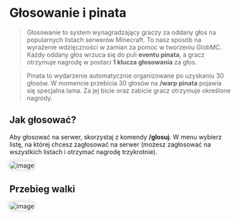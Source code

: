 <style>
img:not(.medium-zoom-image--opened):not(.navbar-link-icon) {
    max-width: 350px; /* Maksymalna szerokość */
    max-height: 300px; /* Maksymalna wysokość */
    width: auto; /* Automatyczna szerokość */
    height: auto; /* Automatyczna wysokość */
    object-fit: contain; /* Dopasowanie bez przycinania */
    margin: 0 8px 4px 0;
    box-shadow: 0 0 6px 4px rgba(0, 0, 0, .1);
    border-radius: 10px;
}
</style>

# Głosowanie i pinata

> Głosowanie to system wynagradzający graczy za oddany głos na popularnych listach serwerów Minecraft. To nasz sposób na wyrażenie wdzięczności w zamian za pomoc w tworzeniu GlobMC. Każdy oddany głos wrzuca się do puli **eventu pinata**, a gracz otrzymuje nagrodę w postaci **1 klucza głosowania** za głos.

> Pinata to wydarzenie automatycznie organizowane po uzyskaniu 30 głosów. W momencie przebicia 30 głosów na **/warp pinata** pojawia się specjalna lama. Za jej bicie oraz zabicie gracz otrzymuje określone nagrody.

## Jak głosować?

Aby głosować na serwer, skorzystaj z komendy **/glosuj**. W menu wybierz listę, na której chcesz zagłosować na serwer (możesz zagłosować na wszystkich listach i otrzymać nagrodę trzykrotnie).

![image](/pages/images/vote/vote-1.webp)


## Przebieg walki

![image](/pages/images/duels/duels-combat.gif)